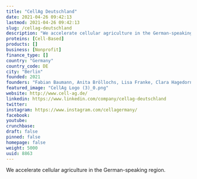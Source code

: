 ```yaml
---
title: "CellAg Deutschland"
date: 2021-04-26 09:42:13
lastmod: 2021-04-26 09:42:13
slug: /cellag-deutschland
description: "We accelerate cellular agriculture in the German-speaking region."
proteins: [Cell-Based]
products: []
business: [Nonprofit]
finance_type: []
country: "Germany"
country_code: DE
city: "Berlin"
founded: 2021
founders: "Fabian Baumann, Anita Bröllochs, Lisa Franke, Clara Hagedorn, Moritz Kompenhans, Gilda Lukacs, Tobias Messmer, Jonathan Michel, Jana Moritz, Jan Lukas Rinker, Ines Schiller, Julia Schimanietz, Pia Voltz"
featured_image: "CellAg Logo (3)_0.png"
website: http://www.cell-ag.de/
linkedin: https://www.linkedin.com/company/cellag-deutschland
twitter: 
instagram: https://www.instagram.com/cellagermany/
facebook: 
youtube: 
crunchbase: 
draft: false
pinned: false
homepage: false
weight: 5000
uuid: 8863
---
```

We accelerate cellular agriculture in the German-speaking region.
